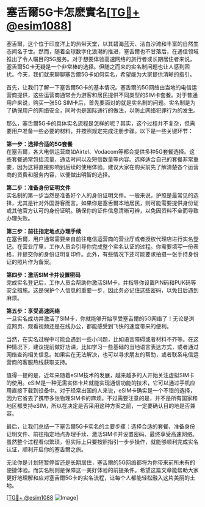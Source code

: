 # 塞舌爾5G卡怎麽實名[[TG💪+ @esim1088](https://t.me/s/esim1088)]

塞舌爾，这个位于印度洋上的热带天堂，以其碧海蓝天、洁白沙滩和丰富的自然生态闻名于世。然而，随着全球数字化浪潮的推进，塞舌爾也不甘落后，在通信领域推出了令人瞩目的5G服务。对于想要体验高速网络的旅行者或长期居住者来说，塞舌爾5G卡无疑是一个非常棒的选择。但随之而来的实名制问题也让人感到困扰。今天，我们就来聊聊塞舌爾5G卡如何实名，希望能为大家提供清晰的指引。

首先，让我们了解一下塞舌爾5G卡的基本情况。塞舌爾的5G网络由当地的电信运营商提供，这些运营商通常会为游客和居民提供不同类型的SIM卡套餐。对于普通用户来说，购买一张5G SIM卡后，首先要面对的就是实名制的问题。实名制是为了确保用户的网络安全，同时也是国际通行的做法，以防止网络犯罪行为的发生。

那么，塞舌爾5G卡的具体实名流程是怎样的呢？其实，这个过程并不复杂，但需要用户准备一些必要的材料，并按照规定完成注册步骤。以下是一些关键环节：

**第一步：选择合适的5G套餐**  
在塞舌爾，各大电信运营商如Airtel、Vodacom等都会提供多种5G套餐选择。这些套餐通常包括流量、通话时间以及短信数量等内容。选择适合自己的套餐非常重要，因为这将直接影响到后续的使用体验。建议大家在购买前先了解清楚各个运营商的资费和服务内容，以便做出明智的选择。

**第二步：准备身份证明文件**  
实名制的第一步当然是准备好个人的身份证明文件。一般来说，护照是最常见的选择，尤其是针对外国游客而言。如果你是塞舌爾本地居民，则可能需要提供身份证或其他官方认可的身份证明。确保你的证件信息清晰可辨，以免因资料不全而导致办理失败。

**第三步：前往指定地点办理手续**  
在塞舌爾，用户通常需要亲自前往电信运营商的营业厅或者授权代理店进行实名登记。在营业厅里，工作人员会引导你完成整个实名认证的过程。你需要填写一份表格，并提交你的身份证明复印件。此外，有些情况下还可能要求拍摄一张手持身份证的照片作为备案。

**第四步：激活SIM卡并设置密码**  
完成实名登记后，工作人员会帮助你激活SIM卡，并指导你设置PIN码和PUK码等安全措施。这是保护个人信息的重要一步，因此务必记住这些密码，以免日后遇到麻烦。

**第五步：享受高速网络**  
一旦实名成功并激活了SIM卡，你就能够开始享受塞舌爾的5G网络了！无论是浏览网页、观看视频还是在线办公，都能感受到飞快的速度带来的便利。

当然，在实名过程中可能会遇到一些小问题，比如语言障碍或者材料不齐等。在这种情况下，建议提前做好功课，比如学习一些基础的当地语言表达方式，或者通过网络查询相关信息。如果实在无法解决，也可以寻求朋友的帮助，或者联系电信运营商的客服热线获取支持。

值得一提的是，近年来随着eSIM技术的发展，越来越多的人开始关注虚拟SIM卡的使用。eSIM是一种无需实体卡片就能实现通信功能的技术，它可以通过手机应用直接下载到设备中。对于经常出国的人来说，eSIM卡确实是一个不错的选择，因为它省去了携带多张物理SIM卡的麻烦。不过需要注意的是，并不是所有国家和地区都支持eSIM，所以在决定是否采用这种方案之前，一定要确认目的地是否兼容。

最后，让我们总结一下塞舌爾5G卡实名的主要步骤：选择合适的套餐、准备身份证明文件、前往指定地点办理手续、激活SIM卡并设置密码、最终享受高速网络。虽然整个过程看似繁琐，但实际上只要按照指引一步步操作，就能够顺利完成实名认证，顺利开启你的塞舌爾之旅。

无论你是计划短暂停留还是长期居住，塞舌爾的5G网络都将为你带来前所未有的便捷体验。而实名制则是保障这一美好体验的前提条件。希望这篇文章能帮助大家更好地理解和应对塞舌爾5G卡的实名流程，让每个人都能轻松融入这片美丽的土地。

[[TG💪+ @esim1088](https://t.me/s/esim1088) ![Image](https://i.postimg.cc/4NQfJmqS/Snipaste-2025-05-13-00-14-12.png)]